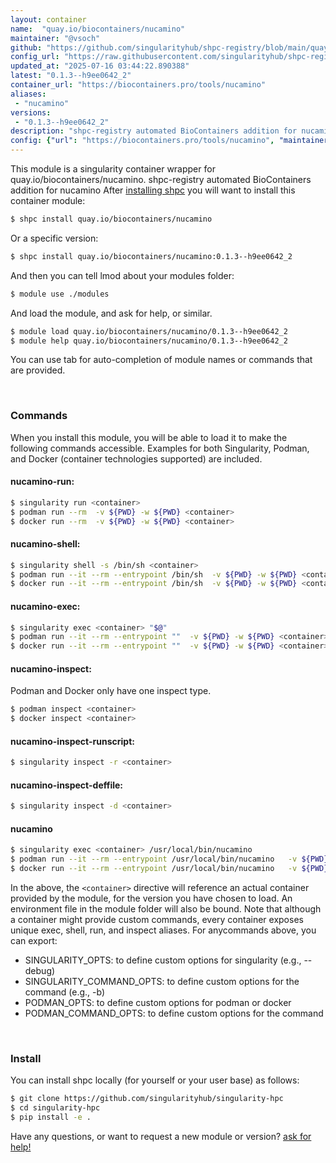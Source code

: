 ```yaml
---
layout: container
name:  "quay.io/biocontainers/nucamino"
maintainer: "@vsoch"
github: "https://github.com/singularityhub/shpc-registry/blob/main/quay.io/biocontainers/nucamino/container.yaml"
config_url: "https://raw.githubusercontent.com/singularityhub/shpc-registry/main/quay.io/biocontainers/nucamino/container.yaml"
updated_at: "2025-07-16 03:44:22.890388"
latest: "0.1.3--h9ee0642_2"
container_url: "https://biocontainers.pro/tools/nucamino"
aliases:
 - "nucamino"
versions:
 - "0.1.3--h9ee0642_2"
description: "shpc-registry automated BioContainers addition for nucamino"
config: {"url": "https://biocontainers.pro/tools/nucamino", "maintainer": "@vsoch", "description": "shpc-registry automated BioContainers addition for nucamino", "latest": {"0.1.3--h9ee0642_2": "sha256:daa0f35e8474307c5353cbd4b4c976b075150f0c1c0a5d8cf9544d8c3f3ce246"}, "tags": {"0.1.3--h9ee0642_2": "sha256:daa0f35e8474307c5353cbd4b4c976b075150f0c1c0a5d8cf9544d8c3f3ce246"}, "docker": "quay.io/biocontainers/nucamino", "aliases": {"nucamino": "/usr/local/bin/nucamino"}}
---
```


This module is a singularity container wrapper for quay.io/biocontainers/nucamino.
shpc-registry automated BioContainers addition for nucamino
After [installing shpc](#install) you will want to install this container module:


```bash
$ shpc install quay.io/biocontainers/nucamino
```

Or a specific version:

```bash
$ shpc install quay.io/biocontainers/nucamino:0.1.3--h9ee0642_2
```

And then you can tell lmod about your modules folder:

```bash
$ module use ./modules
```

And load the module, and ask for help, or similar.

```bash
$ module load quay.io/biocontainers/nucamino/0.1.3--h9ee0642_2
$ module help quay.io/biocontainers/nucamino/0.1.3--h9ee0642_2
```

You can use tab for auto-completion of module names or commands that are provided.

<br>

### Commands

When you install this module, you will be able to load it to make the following commands accessible.
Examples for both Singularity, Podman, and Docker (container technologies supported) are included.

#### nucamino-run:

```bash
$ singularity run <container>
$ podman run --rm  -v ${PWD} -w ${PWD} <container>
$ docker run --rm  -v ${PWD} -w ${PWD} <container>
```

#### nucamino-shell:

```bash
$ singularity shell -s /bin/sh <container>
$ podman run --it --rm --entrypoint /bin/sh  -v ${PWD} -w ${PWD} <container>
$ docker run --it --rm --entrypoint /bin/sh  -v ${PWD} -w ${PWD} <container>
```

#### nucamino-exec:

```bash
$ singularity exec <container> "$@"
$ podman run --it --rm --entrypoint ""  -v ${PWD} -w ${PWD} <container> "$@"
$ docker run --it --rm --entrypoint ""  -v ${PWD} -w ${PWD} <container> "$@"
```

#### nucamino-inspect:

Podman and Docker only have one inspect type.

```bash
$ podman inspect <container>
$ docker inspect <container>
```

#### nucamino-inspect-runscript:

```bash
$ singularity inspect -r <container>
```

#### nucamino-inspect-deffile:

```bash
$ singularity inspect -d <container>
```


#### nucamino

```bash
$ singularity exec <container> /usr/local/bin/nucamino
$ podman run --it --rm --entrypoint /usr/local/bin/nucamino   -v ${PWD} -w ${PWD} <container> -c " $@"
$ docker run --it --rm --entrypoint /usr/local/bin/nucamino   -v ${PWD} -w ${PWD} <container> -c " $@"
```



In the above, the `<container>` directive will reference an actual container provided
by the module, for the version you have chosen to load. An environment file in the
module folder will also be bound. Note that although a container
might provide custom commands, every container exposes unique exec, shell, run, and
inspect aliases. For anycommands above, you can export:

 - SINGULARITY_OPTS: to define custom options for singularity (e.g., --debug)
 - SINGULARITY_COMMAND_OPTS: to define custom options for the command (e.g., -b)
 - PODMAN_OPTS: to define custom options for podman or docker
 - PODMAN_COMMAND_OPTS: to define custom options for the command

<br>

### Install

You can install shpc locally (for yourself or your user base) as follows:

```bash
$ git clone https://github.com/singularityhub/singularity-hpc
$ cd singularity-hpc
$ pip install -e .
```

Have any questions, or want to request a new module or version? [ask for help!](https://github.com/singularityhub/singularity-hpc/issues)